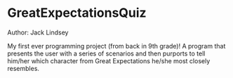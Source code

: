 # GreatExpectationsQuiz

Author: Jack Lindsey

My first ever programming project (from back in 9th grade)!  A program that presents the user with a series of scenarios and then purports to tell him/her which character from Great Expectations he/she most closely resembles.
